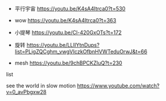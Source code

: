 * 平行宇宙
https://youtu.be/K4sA4Itrca0?t=530

* wow
https://youtu.be/K4sA4Itrca0?t=363

* 小提琴
https://youtu.be/Cl-420GxOTs?t=172

* 旋转
https://youtu.be/LLIIYtnDups?list=PLigZQCghm_vwgVIczkOfbnHVWTeduOrwJ&t=66

* mesh
https://youtu.be/9chBPCKZluQ?t=230

list

see the world in slow motion
https://www.youtube.com/watch?v=0_avPbgxw28

